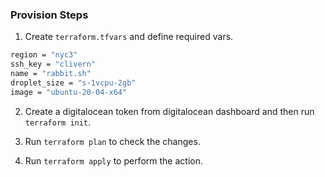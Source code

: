 ### Provision Steps

1. Create `terraform.tfvars` and define required vars.

```bash
region = "nyc3"
ssh_key = "clivern"
name = "rabbit.sh"
droplet_size = "s-1vcpu-2gb"
image = "ubuntu-20-04-x64"
```

2. Create a digitalocean token from digitalocean dashboard and then run `terraform init`.

3. Run `terraform plan` to check the changes.

4. Run `terraform apply` to perform the action.
